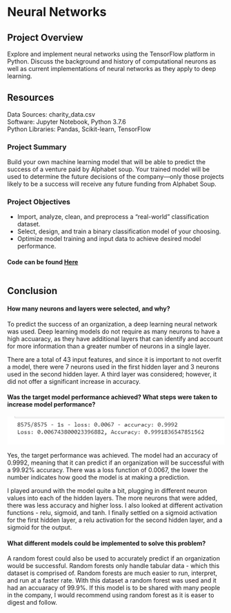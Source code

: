 # Neural Networks

## Project Overview
Explore and implement neural networks using the TensorFlow platform in Python. Discuss the background and history of computational neurons as well as current implementations of neural networks as they apply to deep learning.

## Resources
Data Sources: charity_data.csv<br>
Software: Jupyter Notebook, Python 3.7.6 <br>
Python Libraries: Pandas, Scikit-learn, TensorFlow

### Project Summary
Build your own machine learning model that will be able to predict the success of a venture paid by Alphabet soup. Your trained model will be used to determine the future decisions of the company—only those projects likely to be a success will receive any future funding from Alphabet Soup.

### Project Objectives
- Import, analyze, clean, and preprocess a “real-world” classification dataset.
- Select, design, and train a binary classification model of your choosing.
- Optimize model training and input data to achieve desired model performance.
 
#### Code can be found [Here](https://github.com/hillarykrumbholz/Neural_Networks/blob/master/AlphabetSoupChallenge.ipynb)<br><br>

## Conclusion

#### How many neurons and layers were selected, and why?

To predict the success of an organization, a deep learning neural network was used. Deep learning models do not require as many neurons to have a high accuaracy, as they have additional layers that can identify and account for more information than a greater number of neurons in a single layer.

There are a total of 43 input features, and since it is important to not overfit a model, there were 7 neurons used in the first hidden layer and 3 neurons used in the second hidden layer. A third layer was considered; however, it did not offer a significant increase in accuracy. 

#### Was the target model performance achieved? What steps were taken to increase model performance?

![Loss and Accuracy](https://github.com/hillarykrumbholz/Neural_Networks/blob/master/Images/Accuarcy_Loss.png)<br>

Yes, the target performance was achieved. The model had an accuracy of 0.9992, meaning that it can predict if an organization will be successful with a 99.92% accuracy. There was a loss function of 0.0067, the lower the number indicates how good the model is at making a prediction. 

I played around with the model quite a bit, plugging in different neuron values into each of the hidden layers. The more neurons that were added, there was less accuracy and higher loss. I also looked at different activation functions - relu, sigmoid, and tanh. I finally settled on a sigmoid activation for the first hidden layer, a relu activation for the second hidden layer, and a sigmoid for the output. 

#### What different models could be implemented to solve this problem?

A random forest could also be used to accurately predict if an organization would be successful. Random forests only handle tabular data - which this dataset is comprised of. Random forests are much easier to run, interpret, and run at a faster rate. With this dataset a random forest was used and it had an accuaracy of 99.9%. If this model is to be shared with many people in the company, I would recommend using random forest as it is easer to digest and follow. 



